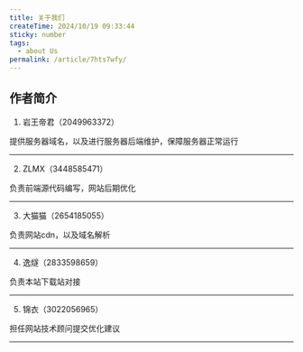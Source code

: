 ```yaml
---
title: 关于我们
createTime: 2024/10/19 09:33:44
sticky: number
tags:
  - about Us
permalink: /article/7hts7wfy/
---
```


## 作者简介

1. 岩王帝君（2049963372）

提供服务器域名，以及进行服务器后端维护，保障服务器正常运行

---

2. ZLMX（3448585471）

负责前端源代码编写，网站后期优化

---

3. 大猫猫（2654185055）

负责网站cdn，以及域名解析

---

4. 逸燧（2833598659）

负责本站下载站对接

---

5. 锦衣（3022056965）

担任网站技术顾问提交优化建议

---